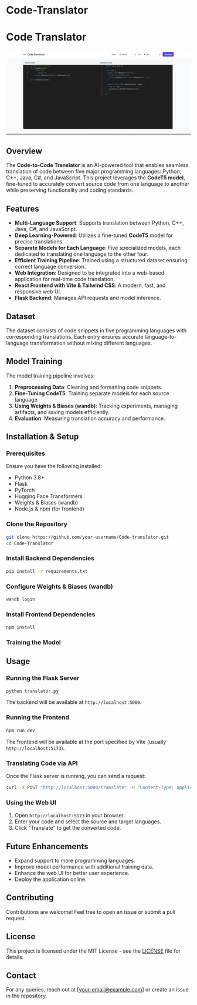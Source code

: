 # Code-Translator
# Code Translator

![Code Translator Screenshot](screenshot.png)

## Overview

The **Code-to-Code Translator** is an AI-powered tool that enables seamless translation of code between five major programming languages: Python, C++, Java, C#, and JavaScript. This project leverages the **CodeT5 model**, fine-tuned to accurately convert source code from one language to another while preserving functionality and coding standards.

## Features

- **Multi-Language Support**: Supports translation between Python, C++, Java, C#, and JavaScript.
- **Deep Learning-Powered**: Utilizes a fine-tuned **CodeT5** model for precise translations.
- **Separate Models for Each Language**: Five specialized models, each dedicated to translating one language to the other four.
- **Efficient Training Pipeline**: Trained using a structured dataset ensuring correct language conversion.
- **Web Integration**: Designed to be integrated into a web-based application for real-time code translation.
- **React Frontend with Vite & Tailwind CSS**: A modern, fast, and responsive web UI.
- **Flask Backend**: Manages API requests and model inference.

## Dataset

The dataset consists of code snippets in five programming languages with corresponding translations. Each entry ensures accurate language-to-language transformation without mixing different languages.

## Model Training

The model training pipeline involves:

1. **Preprocessing Data**: Cleaning and formatting code snippets.
2. **Fine-Tuning CodeT5**: Training separate models for each source language.
3. **Using Weights & Biases (wandb)**: Tracking experiments, managing artifacts, and saving models efficiently.
4. **Evaluation**: Measuring translation accuracy and performance.

## Installation & Setup

### Prerequisites

Ensure you have the following installed:

- Python 3.8+
- Flask
- PyTorch
- Hugging Face Transformers
- Weights & Biases (wandb)
- Node.js & npm (for frontend)

### Clone the Repository

```bash
git clone https://github.com/your-username/Code-translator.git
cd Code-Translator
```

### Install Backend Dependencies

```bash
pip install -r requirements.txt
```

### Configure Weights & Biases (wandb)

```bash
wandb login
```

### Install Frontend Dependencies

```bash
npm install
```

### Training the Model



## Usage

### Running the Flask Server

```bash
python translator.py
```

The backend will be available at `http://localhost:5000`.

### Running the Frontend

```bash
npm run dev
```

The frontend will be available at the port specified by Vite (usually `http://localhost:5173`).

### Translating Code via API

Once the Flask server is running, you can send a request:

```bash
curl -X POST "http://localhost:5000/translate" -H "Content-Type: application/json" -d '{"code": "print(\"Hello, World!\")", "source_lang": "python", "target_lang": "java"}'
```

### Using the Web UI

1. Open `http://localhost:5173` in your browser.
2. Enter your code and select the source and target languages.
3. Click "Translate" to get the converted code.

## Future Enhancements

- Expand support to more programming languages.
- Improve model performance with additional training data.
- Enhance the web UI for better user experience.
- Deploy the application online.

## Contributing

Contributions are welcome! Feel free to open an issue or submit a pull request.

## License

This project is licensed under the MIT License - see the [LICENSE](LICENSE) file for details.

## Contact

For any queries, reach out at [[your-email@example.com](mailto:your-email@example.com)] or create an issue in the repository.

